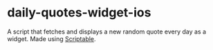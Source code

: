 # daily-quotes-widget-ios
A script that fetches and displays a new random quote every day as a widget. Made using [Scriptable](https://scriptable.app/).
